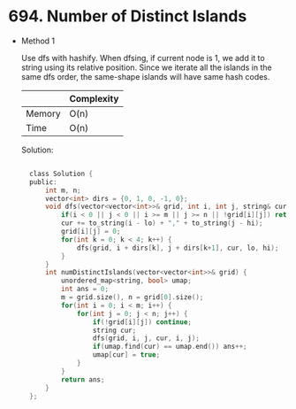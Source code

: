 # 694. Number of Distinct Islands

- Method 1

  Use dfs with hashify. When dfsing, if current node is 1, we add it to string using its relative position. Since we iterate all the islands in the same dfs order, the same-shape islands will have same hash codes.

  |        | Complexity |
  | ------ | ---------- |
  | Memory | O(n)       |
  | Time   | O(n)       |

  Solution:

  ```h

    class Solution {
    public:
        int m, n;
        vector<int> dirs = {0, 1, 0, -1, 0};
        void dfs(vector<vector<int>>& grid, int i, int j, string& cur, int lo, int hi) {
            if(i < 0 || j < 0 || i >= m || j >= n || !grid[i][j]) return;
            cur += to_string(i - lo) + "," + to_string(j - hi);
            grid[i][j] = 0;
            for(int k = 0; k < 4; k++) {
                dfs(grid, i + dirs[k], j + dirs[k+1], cur, lo, hi);
            }
        }
        int numDistinctIslands(vector<vector<int>>& grid) {
            unordered_map<string, bool> umap;
            int ans = 0;
            m = grid.size(), n = grid[0].size();
            for(int i = 0; i < m; i++) {
                for(int j = 0; j < n; j++) {
                    if(!grid[i][j]) continue;
                    string cur;
                    dfs(grid, i, j, cur, i, j);
                    if(umap.find(cur) == umap.end()) ans++;
                    umap[cur] = true;
                }
            }
            return ans;
        }
    };

  ```

<!-- - Method 2

    This is another method.

    | |   Complexity  |
    | ----------- | ----------- |
    |  Memory     | O(n) |
    |      Time       |  O(n) |


    Solution:

    ``` h



    ```

- Additional Knowledge:

    Here are some additional knowledge.



<br> -->
